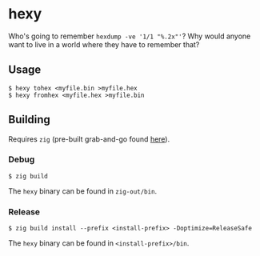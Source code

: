 # hexy
Who's going to remember `hexdump -ve '1/1 "%.2x"'`? Why would anyone want to live in a world where they have to remember that?

## Usage
```
$ hexy tohex <myfile.bin >myfile.hex
$ hexy fromhex <myfile.hex >myfile.bin
```

## Building
Requires `zig` (pre-built grab-and-go found [here](https://ziglang.org/download/)).

### Debug
```
$ zig build
```
The `hexy` binary can be found in `zig-out/bin`.

### Release
```
$ zig build install --prefix <install-prefix> -Doptimize=ReleaseSafe
```
The `hexy` binary can be found in `<install-prefix>/bin`.
